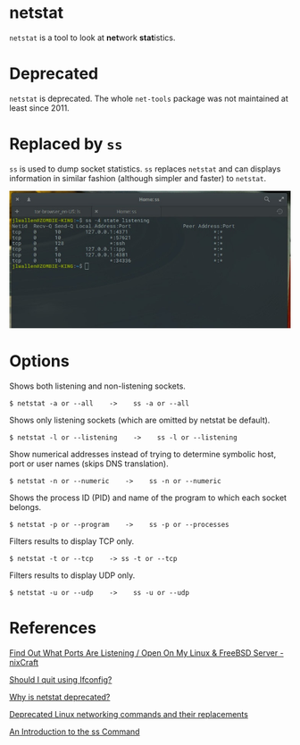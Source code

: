 # netstat

`netstat` is a tool to look at **net**work **stat**istics.

# Deprecated

`netstat` is deprecated. The whole `net-tools` package was not maintained at least since 2011.

# Replaced by `ss`

`ss` is used to dump socket statistics. `ss` replaces `netstat` and can displays information in similar fashion (although simpler and faster) to `netstat`.

![](images/Untitled-37ca06af-7b17-4f03-9b0c-31a175a7e8eb.png)

# Options

Shows both listening and non-listening sockets.

    $ netstat -a or --all    ->    ss -a or --all

Shows only listening sockets (which are omitted by netstat be default).

    $ netstat -l or --listening    ->    ss -l or --listening

Show numerical addresses instead of trying to determine symbolic host, port or user names (skips DNS translation).

    $ netstat -n or --numeric    ->    ss -n or --numeric

Shows the process ID (PID) and name of the program to which each socket belongs.

    $ netstat -p or --program    ->    ss -p or --processes

Filters results to display TCP only.

    $ netstat -t or --tcp    -> ss -t or --tcp

Filters results to display UDP only.

    $ netstat -u or --udp    ->    ss -u or --udp

# References

[Find Out What Ports Are Listening / Open On My Linux & FreeBSD Server - nixCraft](https://www.cyberciti.biz/faq/how-do-i-find-out-what-ports-are-listeningopen-on-my-linuxfreebsd-server/)

[Should I quit using Ifconfig?](https://serverfault.com/questions/458628/should-i-quit-using-ifconfig)

[Why is netstat deprecated?](https://unix.stackexchange.com/questions/278474/why-is-netstat-deprecated)

[Deprecated Linux networking commands and their replacements](https://dougvitale.wordpress.com/2011/12/21/deprecated-linux-networking-commands-and-their-replacements/)

[An Introduction to the ss Command](https://www.linux.com/learn/intro-to-linux/2017/7/introduction-ss-command)